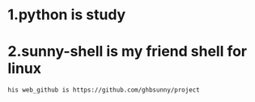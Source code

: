 # 1.python is study
# 2.sunny-shell is my friend shell for linux 
    his web_github is https://github.com/ghbsunny/project



